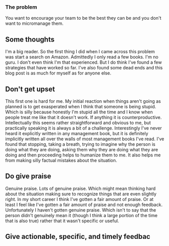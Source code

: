 ### The problem
You want to encourage your team to be the best they can be and you don't want to micromanage them.

## Some thoughts
I'm a big reader.
So the first thing I did when I came across this problem was start a search on Amazon.
Admittedly I only read a few books.
I'm no guru.
I don't even think I'm that experienced.
But I do think I've found a few strategies that have worked so far.
I've also found some dead ends and this blog post is as much for myself as for anyone else.

## Don't get upset
This first one is hard for me.
My initial reaction when things aren't going as planned is to get exasperated when I think that someone is being stupid.
Which is silly because honestly I'm stupid all the time and I know when people treat me like that it doesn't work.
If anything it is counterproductive.
Intellectually this seems rather straightforward and obvious to me, but practically speaking it is always a bit of a challenge.
Interestingly I've never heard it explicitly written in any management book, but it is definitely implicitly written all over the walls of most management books I've read.
I've found that stopping, taking a breath, trying to imagine why the person is doing what they are doing, asking them why they are doing what they are doing and then proceeding helps to humanize them to me.
It also helps me from making silly factual mistakes about the situation.

## Do give praise
Genuine praise.
Lots of genuine praise.
Which might mean thinking hard about the situation making sure to recognize things that are even slightly right.
In my short career I think I've gotten a fair amount of praise.
Or at least I feel like I've gotten a fair amount of praise and not enough feedback.
Unfortunately I haven't gotten genuine praise.
Which isn't to say that the person didn't genuinely mean it (though I think a large portion of the time that is also true) rather that it wasn't specific or useful.

## Give actionable, specific, and timely feedbac
